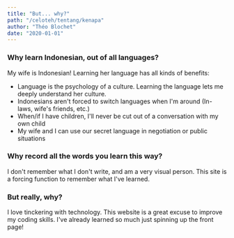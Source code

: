 ```yaml
---
title: "But... why?"
path: "/celoteh/tentang/kenapa"
author: "Théo Blochet"
date: "2020-01-01"
---
```


### Why learn Indonesian, out of all languages?

My wife is Indonesian! Learning her language has all kinds of benefits: 
* Language is the psychology of a culture. Learning the language lets me deeply understand her culture. 
* Indonesians aren't forced to switch languages when I'm around (In-laws, wife's friends, etc.)
* When/if I have children, I'll never be cut out of a conversation with my own child
* My wife and I can use our secret language in negotiation or public situations


### Why record all the words you learn this way?

I don't remember what I don't write, and am a very visual person. This site is a forcing function to remember what I've learned. 


### But really, why?

I love tinckering with technology. This website is a great excuse to improve my coding skills. I've already learned so much just spinning up the front page! 